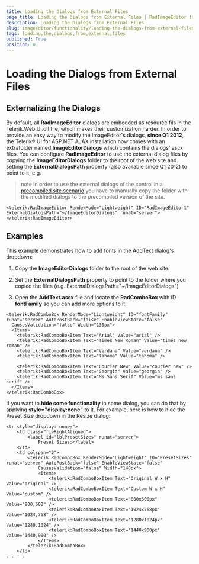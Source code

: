 ```yaml
---
title: Loading the Dialogs from External Files
page_title: Loading the Dialogs from External Files | RadImageEditor for ASP.NET AJAX Documentation
description: Loading the Dialogs from External Files
slug: imageeditor/functionality/loading-the-dialogs-from-external-files
tags: loading,the,dialogs,from,external,files
published: True
position: 0
---
```


# Loading the Dialogs from External Files



## Externalizing the Dialogs

By default, all **RadImageEditor** dialogs are embedded as resource fils in the Telerik.Web.UI.dll file, which makes their customization harder. In order to provide an easy way to modify the ImageEditor's dialogs, **since Q1 2012**, the Telerik® UI for ASP.NET AJAX installation now comes with an extrafolder named **ImageEditorDialogs** which contains the dialogs' ascx files. You can configure **RadImageEditor** to use the external dialog files by copying the **ImageEditorDialogs** folder to the root of the web site and setting the **ExternalDialogsPath** property (also available since Q1 2012) to point to it, e.g.

>note In order to use the external dialogs of the control in a [precompiled site scenario](https://msdn.microsoft.com/en-us/library/399f057w%28v=vs.85%29.aspx) you have to manually copy the folder with the modified dialogs to the precompiled version of the site.

````ASP.NET
<telerik:RadImageEditor RenderMode="Lightweight" ID="RadImageEditor1" ExternalDialogsPath="~/ImageEditorDialogs" runat="server">
</telerik:RadImageEditor>
````



## Examples

This example demonstrates how to add fonts in the AddText dialog's dropdown:

1. Copy the **ImageEditorDialogs** folder to the root of the web site.

1. Set the **ExternalDialogsPath** property to point to the folder where you copied the files (e.g. ExternalDialogsPath="~/ImageEditorDialogs")

1. Open the **AddText.ascx** file and locate the **RadComboBox** with ID **fontFamily** so you can add more options to it:

````ASP.NET
<telerik:RadComboBox RenderMode="Lightweight" ID="fontFamily" runat="server" AutoPostBack="false" EnableViewState="false"
  CausesValidation="false" Width="130px">
  <Items>
    <telerik:RadComboBoxItem Text="Arial" Value="arial" />
    <telerik:RadComboBoxItem Text="Times New Roman" Value="times new roman" />
    <telerik:RadComboBoxItem Text="Verdana" Value="verdana" />
    <telerik:RadComboBoxItem Text="Tahoma" Value="tahoma" />

    <telerik:RadComboBoxItem Text="Courier New" Value="courier new" />
    <telerik:RadComboBoxItem Text="Georgia" Value="georgia" />
    <telerik:RadComboBoxItem Text="Ms Sans Serif" Value="ms sans serif" />
  </Items>
</telerik:RadComboBox>
````





If you want to **hide some functionality** in some dialog, you can do that by applying **style="display:none"** to it. For example, here is how to hide the Preset Size dropdown in the Resize dialog:

````ASP.NET
<tr style="display: none;">
	<td class="rieRightAligned">
	    <label id="lblPresetSizes" runat="server">
	        Preset Sizes:</label>
	</td>
	<td colspan="2">
	    <telerik:RadComboBox RenderMode="Lightweight" ID="PresetSizes" runat="server" AutoPostBack="false" EnableViewState="false"
	        CausesValidation="false" Width="140px">
	        <Items>
	            <telerik:RadComboBoxItem Text="Original W x H" Value="original" />
	            <telerik:RadComboBoxItem Text="Custom W x H" Value="custom" />
	            <telerik:RadComboBoxItem Text="800x600px" Value="800,600" />
	            <telerik:RadComboBoxItem Text="1024x768px" Value="1024,768" />
	            <telerik:RadComboBoxItem Text="1280x1024px" Value="1280,1024" />
	            <telerik:RadComboBoxItem Text="1440x900px" Value="1440,900" />
	        </Items>
	    </telerik:RadComboBox>
	</td>
. . . . 
````


